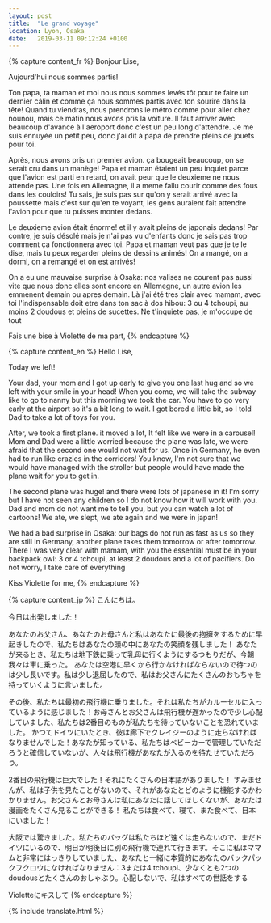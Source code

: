 ```yaml
---
layout: post
title:  "Le grand voyage"
location: Lyon, Osaka
date:   2019-03-11 09:12:24 +0100
---
```


{% capture content_fr %}
Bonjour Lise,

Aujourd'hui nous sommes partis!

Ton papa, ta maman et moi nous nous sommes levés tôt pour te faire un dernier câlin et comme ça nous sommes partis avec ton sourire dans la tête!
Quand tu viendras, nous prendrons le métro comme pour aller chez nounou, mais ce matin nous avons pris la voiture.
Il faut arriver avec beaucoup d'avance à l'aeroport donc c'est un peu long d'attendre. Je me suis ennuyée un petit peu, donc j'ai dit à papa de prendre pleins de jouets pour toi.

Après, nous avons pris un premier avion. ça bougeait beaucoup, on se serait cru dans un manège! Papa et maman étaient un peu inquiet parce que l'avion est parti en retard, on avait peur que le deuxieme ne nous attende pas.
Une fois en Allemagne, il a meme fallu courir comme des fous dans les couloirs! Tu sais, je suis pas sur qu'on y serait arrivé avec la poussette mais c'est sur qu'en te voyant, les gens auraient fait attendre l'avion pour que tu puisses monter dedans.

Le deuxieme avion était énorme! et il y avait pleins de japonais dedans! 
Par contre, je suis désolé mais je n'ai pas vu d'enfants donc je sais pas trop comment ça fonctionnera avec toi. Papa et maman veut pas que je te le dise, mais tu peux regarder pleins de dessins animés!
On a mangé, on a dormi, on a remangé et on est arrivés!

On a eu une mauvaise surprise à Osaka: nos valises ne courent pas aussi vite que nous donc elles sont encore en Allemegne, un autre avion les emmenent demain ou apres demain. Là j'ai été tres clair avec mamam, avec toi l'indispensable doit etre dans ton sac à dos hibou: 3 ou 4 tchoupi, au moins 2 doudous et pleins de sucettes. Ne t'inquiete pas, je m'occupe de tout

Fais une bise à Violette de ma part,
{% endcapture %}

{% capture content_en %}
Hello Lise,

Today we left!

Your dad, your mom and I got up early to give you one last hug and so we left with your smile in your head!
When you come, we will take the subway like to go to nanny but this morning we took the car.
You have to go very early at the airport so it's a bit long to wait. I got bored a little bit, so I told Dad to take a lot of toys for you.

After, we took a first plane. it moved a lot, It felt like we were in a carousel! Mom and Dad were a little worried because the plane was late, we were afraid that the second one would not wait for us.
Once in Germany, he even had to run like crazies in the corridors! You know, I'm not sure that we would have managed with the stroller but people would have made the plane wait for you to get in.

The second plane was huge! and there were lots of japanese in it!
I'm sorry but I have not seen any children so I do not know how it will work with you. Dad and mom do not want me to tell you, but you can watch a lot of cartoons!
We ate, we slept, we ate again and we were in japan!

We had a bad surprise in Osaka: our bags do not run as fast as us so they are still in Germany, another plane takes them tomorrow or after tomorrow. There I was very clear with mamam, with you the essential must be in your backpack owl: 3 or 4 tchoupi, at least 2 doudous and a lot of pacifiers. Do not worry, I take care of everything

Kiss Violette for me,
{% endcapture %}

{% capture content_jp %}
こんにちは。

今日は出発しました！

あなたのお父さん、あなたのお母さんと私はあなたに最後の抱擁をするために早起きしたので、私たちはあなたの頭の中にあなたの笑顔を残しました！
あなたが来るとき、私たちは地下鉄に乗って乳母に行くようにするつもりだが、今朝我々は車に乗った。
あなたは空港に早くから行かなければならないので待つのは少し長いです。私は少し退屈したので、私はお父さんにたくさんのおもちゃを持っていくように言いました。

その後、私たちは最初の飛行機に乗りました。それは私たちがカルーセルに入っているように感じました！お母さんとお父さんは飛行機が遅かったので少し心配していました、私たちは2番目のものが私たちを待っていないことを恐れていました。
かつてドイツにいたとき、彼は廊下でクレイジーのように走らなければなりませんでした！あなたが知っている、私たちはベビーカーで管理していただろうと確信していないが、人々は飛行機があなたが入るのを待たせていただろう。

2番目の飛行機は巨大でした！それにたくさんの日本語がありました！
すみませんが、私は子供を見たことがないので、それがあなたとどのように機能するかわかりません。お父さんとお母さんは私にあなたに話してほしくないが、あなたは漫画をたくさん見ることができる！
私たちは食べて、寝て、また食べて、日本にいました！

大阪では驚きました。私たちのバッグは私たちほど速くは走らないので、まだドイツにいるので、明日か明後日に別の飛行機で連れて行きます。そこに私はママムと非常にはっきりしていました、あなたと一緒に本質的にあなたのバックパックフクロウになければなりません：3または4 tchoupi、少なくとも2つのdoudousとたくさんのおしゃぶり。心配しないで、私はすべての世話をする

Violetteにキスして
{% endcapture %}

{% include translate.html %}